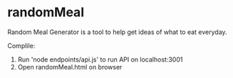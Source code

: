# randomMeal
Random Meal Generator is a tool to help get ideas of what to eat everyday.

Complile:
1. Run 'node endpoints/api.js' to run API on localhost:3001
2. Open randomMeal.html on browser
